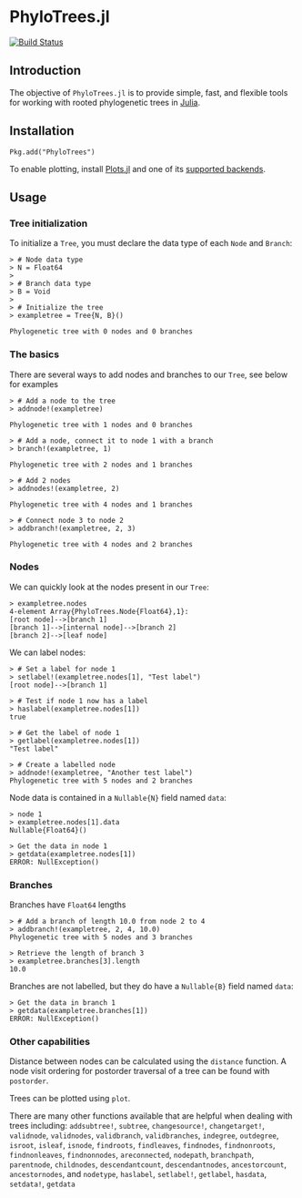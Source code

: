 # PhyloTrees.jl

[![Build Status](https://travis-ci.org/jangevaare/PhyloTrees.jl.svg?branch=master)](https://travis-ci.org/jangevaare/PhyloTrees.jl)

## Introduction

The objective of `PhyloTrees.jl` is to provide simple, fast, and flexible tools for working with rooted phylogenetic trees in [Julia](http://julialang.org).

## Installation
    Pkg.add("PhyloTrees")

To enable plotting, install [Plots.jl](https://github.com/tbreloff/Plots.jl) and one of its [supported backends](http://plots.readthedocs.io/en/latest/backends/).

## Usage

### Tree initialization
To initialize a `Tree`, you must declare the data type of each `Node` and `Branch`:

    > # Node data type
    > N = Float64
    >
    > # Branch data type
    > B = Void
    >
    > # Initialize the tree
    > exampletree = Tree{N, B}()

    Phylogenetic tree with 0 nodes and 0 branches

### The basics
There are several ways to add nodes and branches to our `Tree`, see below for examples

    > # Add a node to the tree
    > addnode!(exampletree)

    Phylogenetic tree with 1 nodes and 0 branches

    > # Add a node, connect it to node 1 with a branch
    > branch!(exampletree, 1)

    Phylogenetic tree with 2 nodes and 1 branches

    > # Add 2 nodes
    > addnodes!(exampletree, 2)

    Phylogenetic tree with 4 nodes and 1 branches

    > # Connect node 3 to node 2
    > addbranch!(exampletree, 2, 3)

    Phylogenetic tree with 4 nodes and 2 branches

### Nodes

We can quickly look at the nodes present in our `Tree`:

    > exampletree.nodes
    4-element Array{PhyloTrees.Node{Float64},1}:
    [root node]-->[branch 1]                                                               
    [branch 1]-->[internal node]-->[branch 2]
    [branch 2]-->[leaf node]                                                                    
We can label nodes:

    > # Set a label for node 1
    > setlabel!(exampletree.nodes[1], "Test label")
    [root node]-->[branch 1]

    > # Test if node 1 now has a label
    > haslabel(exampletree.nodes[1])
    true

    > # Get the label of node 1
    > getlabel(exampletree.nodes[1])
    "Test label"

    > # Create a labelled node
    > addnode!(exampletree, "Another test label")
    Phylogenetic tree with 5 nodes and 2 branches

Node data is contained in a `Nullable{N}` field named `data`:

    > node 1
    > exampletree.nodes[1].data
    Nullable{Float64}()

    > Get the data in node 1
    > getdata(exampletree.nodes[1])
    ERROR: NullException()     

### Branches

Branches have `Float64` lengths

    > # Add a branch of length 10.0 from node 2 to 4
    > addbranch!(exampletree, 2, 4, 10.0)
    Phylogenetic tree with 5 nodes and 3 branches

    > Retrieve the length of branch 3
    > exampletree.branches[3].length
    10.0

Branches are not labelled, but they do have a `Nullable{B}` field named `data`:

    > Get the data in branch 1
    > getdata(exampletree.branches[1])
    ERROR: NullException()

### Other capabilities

Distance between nodes can be calculated using the `distance` function. A node visit ordering for postorder traversal of a tree can be found with `postorder`.

Trees can be plotted using `plot`.

There are many other functions available that are helpful when dealing with trees including:
`addsubtree!`,
`subtree`,
`changesource!`,
`changetarget!`,
`validnode`,
`validnodes`,
`validbranch`,
`validbranches`,
`indegree`,
`outdegree`,
`isroot`,
`isleaf`,
`isnode`,
`findroots`,
`findleaves`,
`findnodes`,
`findnonroots`,
`findnonleaves`,
`findnonnodes`,
`areconnected`,
`nodepath`,
`branchpath`,
`parentnode`,
`childnodes`,
`descendantcount`,
`descendantnodes`,
`ancestorcount`,
`ancestornodes`, and
`nodetype`,
`haslabel`,
`setlabel!`,
`getlabel`,
`hasdata`,
`setdata!`,
`getdata`
